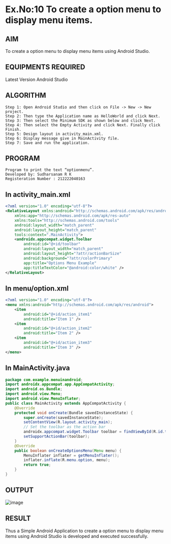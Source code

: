 
# Ex.No:10 To create a option menu to display menu items.


## AIM

To create a option menu to display menu items using Android Studio.

## EQUIPMENTS REQUIRED

Latest Version Android Studio

## ALGORITHM
```
Step 1: Open Android Studio and then click on File -> New -> New project.
Step 2: Then type the Application name as HelloWorld and click Next.
Step 3: Then select the Minimum SDK as shown below and click Next.
Step 4: Then select the Empty Activity and click Next. Finally click Finish.
Step 5: Design layout in activity_main.xml.
Step 6: Display message give in MainActivity file.
Step 7: Save and run the application.
```

## PROGRAM
```
Program to print the text “optionmenu”.
Developed by: Sudharsanam R K
Registeration Number : 212222040163
```
## In activity_main.xml
```xml
<?xml version="1.0" encoding="utf-8"?>
<RelativeLayout xmlns:android="http://schemas.android.com/apk/res/android"
    xmlns:app="http://schemas.android.com/apk/res-auto"
    xmlns:tools="http://schemas.android.com/tools"
    android:layout_width="match_parent"
    android:layout_height="match_parent"
    tools:context=".MainActivity">
    <androidx.appcompat.widget.Toolbar
        android:id="@+id/toolbar"
        android:layout_width="match_parent"
        android:layout_height="?attr/actionBarSize"
        android:background="?attr/colorPrimary"
        app:title="Options Menu Example"
        app:titleTextColor="@android:color/white" />
</RelativeLayout>
```
## In menu/option.xml
```xml
<?xml version="1.0" encoding="utf-8"?>
<menu xmlns:android="http://schemas.android.com/apk/res/android">
    <item
        android:id="@+id/action_item1"
        android:title="Item 1" />
    <item
        android:id="@+id/action_item2"
        android:title="Item 2" />
    <item
        android:id="@+id/action_item3"
        android:title="Item 3" />
</menu>
```
## In MainActivity.java
```java
package com.example.menuinandroid;
import androidx.appcompat.app.AppCompatActivity;
import android.os.Bundle;
import android.view.Menu;
import android.view.MenuInflater;
public class MainActivity extends AppCompatActivity {
    @Override
    protected void onCreate(Bundle savedInstanceState) {
        super.onCreate(savedInstanceState);
        setContentView(R.layout.activity_main);
        // Set the toolbar as the action bar
        androidx.appcompat.widget.Toolbar toolbar = findViewById(R.id.toolbar);
        setSupportActionBar(toolbar);
    }
    @Override
    public boolean onCreateOptionsMenu(Menu menu) {
        MenuInflater inflater = getMenuInflater();
        inflater.inflate(R.menu.option, menu);
        return true;
    }
}
```
## OUTPUT
![image](https://github.com/SudharsanamRK/menuinandroid/assets/115523484/ee0ee996-e0db-4b2c-8da2-f8184fc534f1)

## RESULT
Thus a Simple Android Application to create a option menu to display menu items using Android Studio is developed and executed successfully.
